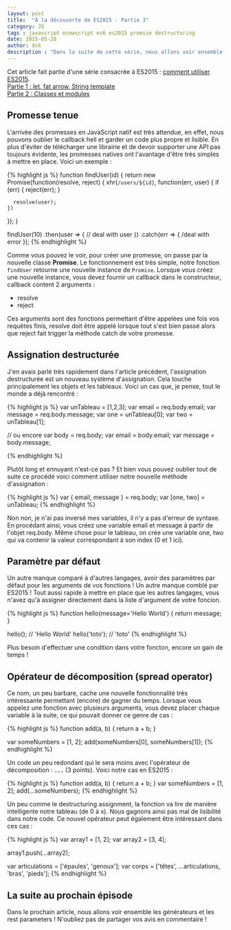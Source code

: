 ```yaml
---
layout: post
title:  "À la découverte de ES2015 - Partie 3"
category: JS
tags : javascript ecmascript es6 es2015 promise destructuring
date: 2015-05-28
author: dck
description : "Dans la suite de cette série, nous allons voir ensemble les promesses et quelques petites nouveautées !"
---
```


<div class="bs-callout bs-callout-info">
  Cet article fait partie d'une série consacrée à ES2015 : <a href="http://www.lilleweb.fr/js/2015/03/17/utilisez-maintenant-es2015/">comment utiliser ES2015</a>.
  <br />
  <a href="http://www.lilleweb.fr/js/2015/03/23/a-la-decouverte-de-es2015/">Partie 1 : let, fat arrow, String template</a>
  <br />
  <a href="http://www.lilleweb.fr/js/2015/03/23/a-la-decouverte-de-es2015-partie-2/">Partie 2 : Classes et modules</a>
</div>

## Promesse tenue
L'arrivée des promesses en JavaScript natif est très attendue, en effet, nous pouvons oublier le callback hell et garder
un code plus propre et lisible.
En plus d'éviter de télécharger une librairie et de devoir supporter une API pas toujours évidente, les promesses natives ont l'avantage d'être très simples à mettre en place. Voici un exemple :

{% highlight js %}
function findUser(id) {
  return new Promise(function(resolve, reject) {
    xhr(`/users/${id}`, function(err, user) {
      if (err) {
        reject(err);
      }

      resolve(user);
    })
  });
}

findUser(10)
  .then(user => {
    // deal with user
  })
  .catch(err => {
    /deal with error
  });
{% endhighlight %}

Comme vous pouvez le voir, pour créer une promesse, on passe par la nouvelle classe **Promise**.
Le fonctionnement est très simple, notre fonction `findUser` retourne une nouvelle instance de `Promise`.
Lorsque vous créez une nouvelle instance, vous devez fournir un callback dans le constructeur, callback content 2 arguments :
- resolve
- reject

Ces arguments sont des fonctions permettant d'être appelées une fois vos requêtes finis, resolve doit être appelé lorsque tout s'est bien passé alors que reject
fait trigger la méthode catch de votre promesse.


## Assignation destructurée

J'en avais parlé très rapidement dans l'article précédent, l'assignation destructurée est un nouveau système d'assignation.
Cela touche principalement les objets et les tableaux. Voici un cas que, je pense, tout le monde a déjà rencontré :

{% highlight js %}
var unTableau = [1,2,3];
var email = req.body.email;
var message = req.body.message;
var one = unTableau[0];
var two = unTableau[1];

// ou encore
var body = req.body;
var email = body.email;
var message = body.message;

{% endhighlight %}

Plutôt long et ennuyant n'est-ce pas ? Et bien vous pouvez oublier tout de suite ce procédé voici comment utiliser notre nouvelle méthode d'assignation :

{% highlight js %}
var { email, message } = req.body;
var [one, two] = unTableau;
{% endhighlight %}

Non non, je n'ai pas inversé mes variables, il n'y a pas d'erreur de syntaxe. En procédant ainsi, vous créez une variable email et message à partir de l'objet req.body.
Même chose pour le tableau, on crée une variable one, two qui va contenir la valeur correspondant à son index (0 et 1 ici).

## Paramètre par défaut

Un autre manque comparé à d'autres langages, avoir des paramètres par défaut pour les arguments de vos fonctions !
Un autre manque comblé par ES2015 ! Tout aussi rapide à mettre en place que les autres langages, vous n'avez qu'à assigner directement dans la liste d'argument de votre foncion.

{% highlight js %} 
function hello(message='Hello World') {
  return message;
}

hello(); // 'Hello World'
hello('toto'); // 'toto'
{% endhighlight %}

Plus besoin d'effectuer une condition dans votre foncton, encore un gain de temps !

## Opérateur de décomposition (spread operator)

Ce nom, un peu barbare, cache une nouvelle fonctionnalité très intéressante permettant (encore) de gagner du temps.
Lorsque vous appelez une fonction avec plusieurs arguments, vous devez placer chaque variable à la suite, ce qui pouvait donner ce genre de cas :

{% highlight js %}
function add(a, b) {
  return a + b;
}

var someNumbers = [1, 2];
add(someNumbers[0], someNumbers[1]);
{% endhighlight %}

Un code un peu redondant qui le sera moins avec l'opérateur de décomposition : **`...`** (3 points). Voici notre cas en ES2015 :

{% highlight js %}
function add(a, b) {
  return a + b;
}
var someNumbers = [1, 2];
add(...someNumbers);
{% endhighlight %}

Un peu comme le destructuring assignment, la fonction va lire de manière intelligente notre tableau (de 0 à x). Nous gagnons ainsi pas mal de lisibilité dans notre code.
Ce nouvel opérateur peut également être intéressant dans ces cas :

{% highlight js %}
var array1 = [1, 2];
var array2 = [3, 4];

array1.push(...array2);

var articulations = ['épaules', 'genoux'];
var corps = ['têtes', ...articulations, 'bras', 'pieds'];
{% endhighlight %}

## La suite au prochain épisode

Dans le prochain article, nous allons voir ensemble les générateurs et les rest parameters ! N'oubliez pas de partager vos avis en commentaire !